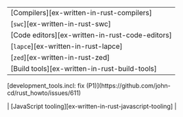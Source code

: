 ||
|--------|
| [Compilers][ex-written-in-rust-compilers] |
| [`swc`][ex-written-in-rust-swc] |
| [Code editors][ex-written-in-rust-code-editors] |
| [`lapce`][ex-written-in-rust-lapce] |
| [`zed`][ex-written-in-rust-zed] |
| [Build tools][ex-written-in-rust-build-tools] |

<div class="hidden">
[development_tools.incl: fix (P1)](https://github.com/john-cd/rust_howto/issues/611)

| [JavaScript tooling][ex-written-in-rust-javascript-tooling] |

</div>

